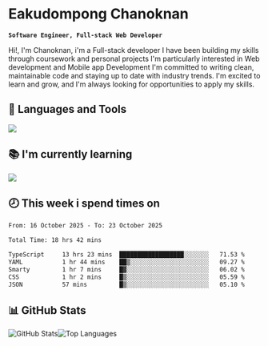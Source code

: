 # Eakudompong Chanoknan

**`Software Engineer, Full-stack Web Developer`**

<p>Hi!, I'm Chanoknan, i'm a Full-stack developer I have been building my skills
through coursework and personal projects I'm particularly interested in Web development
and Mobile app Development I'm committed to writing clean, maintainable
code and staying up to date with industry trends. I'm excited to learn
and grow, and I'm always looking for opportunities to apply my skills.</p>

## 🔧 Languages and Tools

  <a href="https://skillicons.dev">
    <img src="https://skillicons.dev/icons?i=typescript,javascript,html,css,php,java,python,laravel,nodejs,mongodb,react,nextjs,tailwind,mysql,planetscale,postgres,firebase&perline=9" />
  </a>
  
## 📚 I'm currently learning
  <a href="https://skillicons.dev">
    <img src="https://skillicons.dev/icons?i=go,rust,kotlin,androidstudio,graphql,docker,kubernetes,gcp,aws" />
  </a>

## 🕗 This week i spend times on

<!--START_SECTION:waka-->

```txt
From: 16 October 2025 - To: 23 October 2025

Total Time: 18 hrs 42 mins

TypeScript     13 hrs 23 mins  ██████████████████░░░░░░░   71.53 %
YAML           1 hr 44 mins    ██▒░░░░░░░░░░░░░░░░░░░░░░   09.27 %
Smarty         1 hr 7 mins     █▓░░░░░░░░░░░░░░░░░░░░░░░   06.02 %
CSS            1 hr 2 mins     █▒░░░░░░░░░░░░░░░░░░░░░░░   05.59 %
JSON           57 mins         █▒░░░░░░░░░░░░░░░░░░░░░░░   05.10 %
```

<!--END_SECTION:waka-->

## 📊 GitHub Stats

<p style="display: flex">
  <img alt="GitHub Stats" src="https://github-readme-stats.vercel.app/api?username=EC-9624&show_icons=true&theme=gruvbox&count_private=true"/>
  <img alt="Top Languages" src="https://github-readme-stats.vercel.app/api/top-langs/?username=EC-9624&layout=compact&theme=gruvbox" />  
</p>

